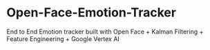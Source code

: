 # Open-Face-Emotion-Tracker
End to End Emotion tracker built with Open Face + Kalman Filtering + Feature Engineering + Google Vertex AI
